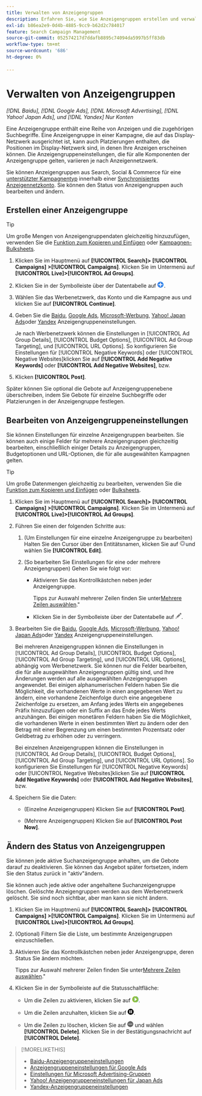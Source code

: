```yaml
---
title: Verwalten von Anzeigengruppen
description: Erfahren Sie, wie Sie Anzeigengruppen erstellen und verwalten.
exl-id: b86ea2e9-0d4b-4885-9cc9-b62d2c784017
feature: Search Campaign Management
source-git-commit: 052574217d7ddafb8895c74094da5997b5ff83db
workflow-type: tm+mt
source-wordcount: '686'
ht-degree: 0%

---
```


# Verwalten von Anzeigengruppen

*[!DNL Baidu], [!DNL Google Ads], [!DNL Microsoft Advertising], [!DNL Yahoo! Japan Ads], und [!DNL Yandex] Nur Konten*

Eine Anzeigengruppe enthält eine Reihe von Anzeigen und die zugehörigen Suchbegriffe. Eine Anzeigengruppe in einer Kampagne, die auf das Display-Netzwerk ausgerichtet ist, kann auch Platzierungen enthalten, die Positionen im Display-Netzwerk sind, in denen Ihre Anzeigen erscheinen können. Die Anzeigengruppeneinstellungen, die für alle Komponenten der Anzeigengruppe gelten, variieren je nach Anzeigennetzwerk.

Sie können Anzeigengruppen aus Search, Social &amp; Commerce für eine [unterstützter Kampagnentyp](/help/search-social-commerce/introduction/supported-inventory.md) innerhalb einer [Synchronisiertes Anzeigennetzkonto](/help/search-social-commerce/campaign-management/accounts/ad-network-account-about.md). Sie können den Status von Anzeigengruppen auch bearbeiten und ändern.

## Erstellen einer Anzeigengruppe

>[!TIP]
>
>Um große Mengen von Anzeigengruppendaten gleichzeitig hinzuzufügen, verwenden Sie die [Funktion zum Kopieren und Einfügen](/help/search-social-commerce/campaign-management/campaigns/copy-paste.md) oder [Kampagnen-Bulksheets](/help/search-social-commerce/campaign-management/bulksheets/bulksheet-about.md).

1. Klicken Sie im Hauptmenü auf **[!UICONTROL Search]> [!UICONTROL Campaigns] >[!UICONTROL Campaigns]**. Klicken Sie im Untermenü auf **[!UICONTROL Live]>[!UICONTROL Ad Groups]**.

1. Klicken Sie in der Symbolleiste über der Datentabelle auf ![Erstellen](/help/search-social-commerce/assets/add.png "Erstellen").

1. Wählen Sie das Werbenetzwerk, das Konto und die Kampagne aus und klicken Sie auf **[!UICONTROL Continue]**.

1. Geben Sie die [Baidu](/help/search-social-commerce/campaign-management/campaigns/ad-group-settings-baidu.md), [Google Ads](/help/search-social-commerce/campaign-management/campaigns/ad-group-settings-google.md), [Microsoft-Werbung](/help/search-social-commerce/campaign-management/campaigns/ad-group-settings-microsoft.md), [Yahoo! Japan Ads](/help/search-social-commerce/campaign-management/campaigns/ad-group-settings-yahoo-japan.md)oder [Yandex](/help/search-social-commerce/campaign-management/campaigns/ad-group-settings-yandex.md) Anzeigengruppeneinstellungen.

   Je nach Werbenetzwerk können die Einstellungen in [!UICONTROL Ad Group Details], [!UICONTROL Budget Options], [!UICONTROL Ad Group Targeting], und [!UICONTROL URL Options]. So konfigurieren Sie Einstellungen für [!UICONTROL Negative Keywords] oder [!UICONTROL Negative Websites]klicken Sie auf **[!UICONTROL Add Negative Keywords]** oder **[!UICONTROL Add Negative Websites]**, bzw.

1. Klicken **[!UICONTROL Post]**.

Später können Sie optional die Gebote auf Anzeigengruppenebene überschreiben, indem Sie Gebote für einzelne Suchbegriffe oder Platzierungen in der Anzeigengruppe festlegen.

## Bearbeiten von Anzeigengruppeneinstellungen

Sie können Einstellungen für einzelne Anzeigengruppen bearbeiten. Sie können auch einige Felder für mehrere Anzeigengruppen gleichzeitig bearbeiten, einschließlich einiger Details zu Anzeigengruppen, Budgetoptionen und URL-Optionen, die für alle ausgewählten Kampagnen gelten.

>[!TIP]
>
>Um große Datenmengen gleichzeitig zu bearbeiten, verwenden Sie die [Funktion zum Kopieren und Einfügen](/help/search-social-commerce/campaign-management/campaigns/copy-paste.md) oder [Bulksheets](/help/search-social-commerce/campaign-management/bulksheets/bulksheet-about.md).

1. Klicken Sie im Hauptmenü auf **[!UICONTROL Search]> [!UICONTROL Campaigns] >[!UICONTROL Campaigns]**. Klicken Sie im Untermenü auf **[!UICONTROL Live]>[!UICONTROL Ad Groups]**.

1. Führen Sie einen der folgenden Schritte aus:

   1. (Um Einstellungen für eine einzelne Anzeigengruppe zu bearbeiten) Halten Sie den Cursor über den Entitätsnamen, klicken Sie auf ![Menüsymbol](/help/search-social-commerce/assets/arrow-dropdown-menu.png "Menüsymbol")und wählen Sie **[!UICONTROL Edit]**.

   1. (So bearbeiten Sie Einstellungen für eine oder mehrere Anzeigengruppen) Gehen Sie wie folgt vor:

      * Aktivieren Sie das Kontrollkästchen neben jeder Anzeigengruppe.

        Tipps zur Auswahl mehrerer Zeilen finden Sie unter[Mehrere Zeilen auswählen](/help/search-social-commerce/common-tasks/navigation-editing-selection/multiple-rows-select.md).&quot;

      * Klicken Sie in der Symbolleiste über der Datentabelle auf ![Bearbeiten](/help/search-social-commerce/assets/edit.png "Bearbeiten").

1. Bearbeiten Sie die [Baidu](/help/search-social-commerce/campaign-management/campaigns/ad-group-settings-baidu.md), [Google Ads](/help/search-social-commerce/campaign-management/campaigns/ad-group-settings-google.md), [Microsoft-Werbung](/help/search-social-commerce/campaign-management/campaigns/ad-group-settings-microsoft.md), [Yahoo! Japan Ads](/help/search-social-commerce/campaign-management/campaigns/ad-group-settings-yahoo-japan.md)oder [Yandex](/help/search-social-commerce/campaign-management/campaigns/ad-group-settings-yandex.md) Anzeigengruppeneinstellungen.

   Bei mehreren Anzeigengruppen können die Einstellungen in [!UICONTROL Ad Group Details], [!UICONTROL Budget Options], [!UICONTROL Ad Group Targeting], und [!UICONTROL URL Options], abhängig vom Werbenetzwerk. Sie können nur die Felder bearbeiten, die für alle ausgewählten Anzeigengruppen gültig sind, und Ihre Änderungen werden auf alle ausgewählten Anzeigengruppen angewendet. Bei einigen alphanumerischen Feldern haben Sie die Möglichkeit, die vorhandenen Werte in einen angegebenen Wert zu ändern, eine vorhandene Zeichenfolge durch eine angegebene Zeichenfolge zu ersetzen, am Anfang jedes Werts ein angegebenes Präfix hinzuzufügen oder ein Suffix an das Ende jedes Werts anzuhängen. Bei einigen monetären Feldern haben Sie die Möglichkeit, die vorhandenen Werte in einen bestimmten Wert zu ändern oder den Betrag mit einer Begrenzung um einen bestimmten Prozentsatz oder Geldbetrag zu erhöhen oder zu verringern.

   Bei einzelnen Anzeigengruppen können die Einstellungen in [!UICONTROL Ad Group Details], [!UICONTROL Budget Options], [!UICONTROL Ad Group Targeting], und [!UICONTROL URL Options]. So konfigurieren Sie Einstellungen für [!UICONTROL Negative Keywords] oder [!UICONTROL Negative Websites]klicken Sie auf **[!UICONTROL Add Negative Keywords]** oder **[!UICONTROL Add Negative Websites]**, bzw.

1. Speichern Sie die Daten:

   * (Einzelne Anzeigengruppen) Klicken Sie auf **[!UICONTROL Post]**.

   * (Mehrere Anzeigengruppen) Klicken Sie auf **[!UICONTROL Post Now]**.

## Ändern des Status von Anzeigengruppen

Sie können jede aktive Suchanzeigengruppe anhalten, um die Gebote darauf zu deaktivieren. Sie können das Angebot später fortsetzen, indem Sie den Status zurück in &quot;aktiv&quot;ändern.

Sie können auch jede aktive oder angehaltene Suchanzeigengruppe löschen. Gelöschte Anzeigengruppen werden aus dem Werbenetzwerk gelöscht. Sie sind noch sichtbar, aber man kann sie nicht ändern.

1. Klicken Sie im Hauptmenü auf **[!UICONTROL Search]> [!UICONTROL Campaigns] >[!UICONTROL Campaigns]**. Klicken Sie im Untermenü auf **[!UICONTROL Live]>[!UICONTROL Ad Groups]**.

1. (Optional) Filtern Sie die Liste, um bestimmte Anzeigengruppen einzuschließen.

1. Aktivieren Sie das Kontrollkästchen neben jeder Anzeigengruppe, deren Status Sie ändern möchten.

   Tipps zur Auswahl mehrerer Zeilen finden Sie unter[Mehrere Zeilen auswählen](/help/search-social-commerce/common-tasks/navigation-editing-selection/multiple-rows-select.md).&quot;

1. Klicken Sie in der Symbolleiste auf die Statusschaltfläche:
   * Um die Zeilen zu aktivieren, klicken Sie auf ![Aktivieren](/help/search-social-commerce/assets/activate.png "Aktivieren").

   * Um die Zeilen anzuhalten, klicken Sie auf ![Anhalten](/help/search-social-commerce/assets/pause.png "Anhalten").

   * Um die Zeilen zu löschen, klicken Sie auf ![Mehr](/help/search-social-commerce/assets/more.png "Mehr") und wählen **[!UICONTROL Delete]**. Klicken Sie in der Bestätigungsnachricht auf **[!UICONTROL Delete]**.

>[!MORELIKETHIS]
>
>* [Baidu-Anzeigengruppeneinstellungen](/help/search-social-commerce/campaign-management/campaigns/ad-group-settings-baidu.md)
>* [Anzeigengruppeneinstellungen für Google Ads](/help/search-social-commerce/campaign-management/campaigns/ad-group-settings-google.md)
>* [Einstellungen für Microsoft Advertising-Gruppen](/help/search-social-commerce/campaign-management/campaigns/ad-group-settings-microsoft.md)
>* [Yahoo! Anzeigengruppeneinstellungen für Japan Ads](/help/search-social-commerce/campaign-management/campaigns/ad-group-settings-yahoo-japan.md)
>* [Yandex-Anzeigengruppeneinstellungen](/help/search-social-commerce/campaign-management/campaigns/ad-group-settings-yandex.md)
